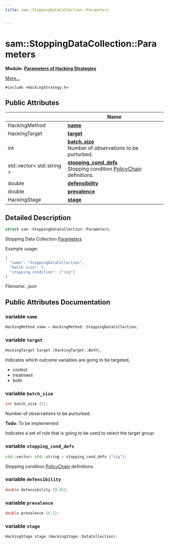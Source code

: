 ```yaml
---
title: sam::StoppingDataCollection::Parameters


---
```


# sam::StoppingDataCollection::Parameters


**Module:** **[Parameters of Hacking Strategies](/doxygen/Modules/group___hacking_strategies_parameters/)**

 [More...](#detailed-description)


`#include <HackingStrategy.h>`















## Public Attributes

|                | Name           |
| -------------- | -------------- |
| HackingMethod | **[name](/doxygen/Classes/structsam_1_1_stopping_data_collection_1_1_parameters/#variable-name)**  |
| HackingTarget | **[target](/doxygen/Classes/structsam_1_1_stopping_data_collection_1_1_parameters/#variable-target)**  |
| int | **[batch_size](/doxygen/Classes/structsam_1_1_stopping_data_collection_1_1_parameters/#variable-batch_size)** <br>Number of observations to be purturbed.  |
| std::vector< std::string > | **[stopping_cond_defs](/doxygen/Classes/structsam_1_1_stopping_data_collection_1_1_parameters/#variable-stopping_cond_defs)** <br>Stopping condition [PolicyChain](/doxygen/Classes/structsam_1_1_policy_chain/) definitions.  |
| double | **[defensibility](/doxygen/Classes/structsam_1_1_stopping_data_collection_1_1_parameters/#variable-defensibility)**  |
| double | **[prevalence](/doxygen/Classes/structsam_1_1_stopping_data_collection_1_1_parameters/#variable-prevalence)**  |
| HackingStage | **[stage](/doxygen/Classes/structsam_1_1_stopping_data_collection_1_1_parameters/#variable-stage)**  |






## Detailed Description

```cpp
struct sam::StoppingDataCollection::Parameters;
```



























Stopping Data Collection [Parameters](/doxygen/Classes/structsam_1_1_stopping_data_collection_1_1_parameters/)

Example usage: 

```cpp
{
  "name": "StoppingDataCollection",
  "batch_size": 5,
  "stopping_condition": ["sig"]
}
```

_Filename: .json_











## Public Attributes Documentation

### variable `name`

```cpp
HackingMethod name = HackingMethod::StoppingDataCollection;
```





























### variable `target`

```cpp
HackingTarget target {HackingTarget::Both};
```



























Indicates which outcome variables are going to be targeted,

* control
* treatment
* both 


### variable `batch_size`

```cpp
int batch_size {5};
```

Number of observations to be purturbed. 















**Todo**: To be implemented 











Indicates a set of rule that is going to be used to select the target group 


### variable `stopping_cond_defs`

```cpp
std::vector< std::string > stopping_cond_defs {"sig"};
```

Stopping condition [PolicyChain](/doxygen/Classes/structsam_1_1_policy_chain/) definitions. 




























### variable `defensibility`

```cpp
double defensibility {0.05};
```





























### variable `prevalence`

```cpp
double prevalence {0.1};
```





























### variable `stage`

```cpp
HackingStage stage {HackingStage::DataCollection};
```

































